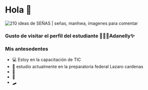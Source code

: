# Hola  👋   
<img src="https://i.pinimg.com/originals/07/7f/03/077f034194ee69769e49181a2600efcd.jpg" alt="210 ideas de SEÑAS | señas, manhwa, imagenes para comentar"/>


### Gusto de visitar el perfil del estudiante 🌸🙋✨Adanelly✨

### Mis antesedentes 

- 💻 Estoy  en la capacitación de TIC
- 🏫 estudio actualmente en la preparatoria federal Lazaro cardenas
- 🏐
- 🎨
- 🛹
